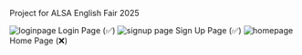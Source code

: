 Project for ALSA English Fair 2025

![loginpage](https://github.com/user-attachments/assets/1722a10e-e5a8-4831-a04f-6ce14d615831)
Login Page (✅)
![signup page](https://github.com/user-attachments/assets/8f20660b-3015-4a76-95ee-22a0d6b91efc)
Sign Up Page (✅)
![homepage](https://github.com/user-attachments/assets/e296263a-a621-4809-8cab-92fc626da42c)
Home Page (❌)
